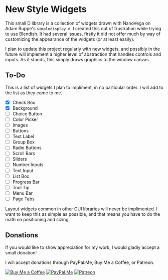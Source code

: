 # New Style Widgets

This small D library is a collection of widgets drawn with NanoVega on Adam Ruppe's `simpledisplay.d`.
I created this out of frustration while trying to use Blendish. It had several issues,
firstly it did not offer much by way of customizing the appearance of the widgets (or at least easily).

I plan to update this project regularly with new widgets, and possibly in the future will implement a higher
level of abstraction that handles controls and inputs. As it stands, this simply draws graphics to the
window canvas.

## To-Do

This is a list of widgets I plan to impliment, in no particular order. I will add to the list as they come to me.

- [X] Check Box
- [X] Background
- [ ] Choice Button
- [ ] Color Picker
- [ ] Images
- [ ] Buttons
- [ ] Text Label
- [ ] Group Box
- [ ] Radio Buttons
- [ ] Scroll Bars
- [ ] Sliders
- [ ] Number Inputs
- [ ] Text Input
- [ ] List Box
- [ ] Progress Bar
- [ ] Tool Tip
- [ ] Menu Bar
- [ ] Page Tabs

Layout widgets common in other GUI libraries will never be implimented. I want to keep this as simple as possible, and that means you have to do the math on positioning and sizing.

## Donations

If you would like to show appreciation for my work, I would gladly accept a small donation!

I will accept donations through PayPal.Me, Buy Me a Coffee, or Patreon.

[![Buy Me a Coffee](https://i.imgur.com/fN422E7.png)](https://buymeacoffee.com/spikespaz)
[![PayPal.Me](https://i.imgur.com/JWkunGi.png)](https://paypal.me/spikespaz)
[![Patreon](https://i.imgur.com/K05b2RO.png)](https://patreon.com/spikespaz)
